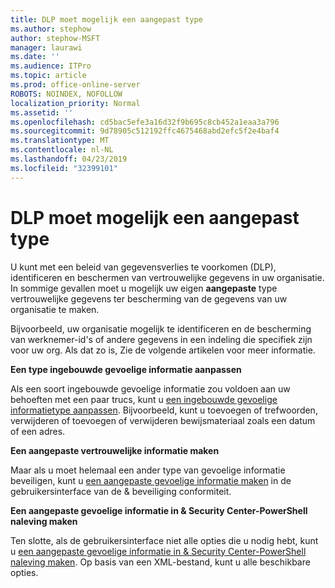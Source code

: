 ```yaml
---
title: DLP moet mogelijk een aangepast type
ms.author: stephow
author: stephow-MSFT
manager: laurawi
ms.date: ''
ms.audience: ITPro
ms.topic: article
ms.prod: office-online-server
ROBOTS: NOINDEX, NOFOLLOW
localization_priority: Normal
ms.assetid: ''
ms.openlocfilehash: cd5bac5efe3a16d32f9b695c8cb452a1eaa3a796
ms.sourcegitcommit: 9d78905c512192ffc4675468abd2efc5f2e4baf4
ms.translationtype: MT
ms.contentlocale: nl-NL
ms.lasthandoff: 04/23/2019
ms.locfileid: "32399101"
---
```

# <a name="dlp-might-need-a-custom-type"></a>DLP moet mogelijk een aangepast type

U kunt met een beleid van gegevensverlies te voorkomen (DLP), identificeren en beschermen van vertrouwelijke gegevens in uw organisatie. In sommige gevallen moet u mogelijk uw eigen **aangepaste** type vertrouwelijke gegevens ter bescherming van de gegevens van uw organisatie te maken.

Bijvoorbeeld, uw organisatie mogelijk te identificeren en de bescherming van werknemer-id's of andere gegevens in een indeling die specifiek zijn voor uw org. Als dat zo is, Zie de volgende artikelen voor meer informatie. 
  
 **Een type ingebouwde gevoelige informatie aanpassen**
  
Als een soort ingebouwde gevoelige informatie zou voldoen aan uw behoeften met een paar trucs, kunt u [een ingebouwde gevoelige informatietype aanpassen](https://docs.microsoft.com/en-us/office365/securitycompliance/customize-a-built-in-sensitive-information-type). Bijvoorbeeld, kunt u toevoegen of trefwoorden, verwijderen of toevoegen of verwijderen bewijsmateriaal zoals een datum of een adres.
  
 **Een aangepaste vertrouwelijke informatie maken**
  
Maar als u moet helemaal een ander type van gevoelige informatie beveiligen, kunt u [een aangepaste gevoelige informatie maken](https://docs.microsoft.com/en-us/office365/securitycompliance/create-a-custom-sensitive-information-type) in de gebruikersinterface van de & beveiliging conformiteit. 
  
**Een aangepaste gevoelige informatie in & Security Center-PowerShell naleving maken**

Ten slotte, als de gebruikersinterface niet alle opties die u nodig hebt, kunt u [een aangepaste gevoelige informatie in & Security Center-PowerShell naleving maken](https://docs.microsoft.com/en-us/office365/securitycompliance/create-a-custom-sensitive-information-type-in-scc-powershell). Op basis van een XML-bestand, kunt u alle beschikbare opties.

    

